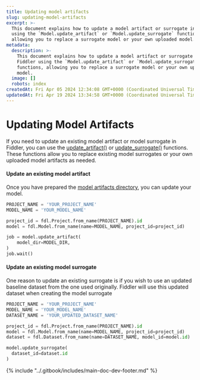 ```yaml
---
title: Updating model artifacts
slug: updating-model-artifacts
excerpt: >-
  This document explains how to update a model artifact or surrogate in Fiddler
  using the `Model.update_artifact` or `Model.update_surrogate` functions,
  allowing you to replace a surrogate model or your own uploaded model.
metadata:
  description: >-
    This document explains how to update a model artifact or surrogate in
    Fiddler using the `Model.update_artifact` or `Model.update_surrogate`
    functions, allowing you to replace a surrogate model or your own uploaded
    model.
  image: []
  robots: index
createdAt: Fri Apr 05 2024 12:34:08 GMT+0000 (Coordinated Universal Time)
updatedAt: Fri Apr 19 2024 13:34:58 GMT+0000 (Coordinated Universal Time)
---
```


# Updating Model Artifacts

If you need to update an existing model artifact or model surrogate in Fiddler, you can use the [update\_artifact()](../Python\_Client\_3-x/api-methods-30.md#update\_artifact) or [update\_surrogate()](../Python\_Client\_3-x/api-methods-30.md#update\_surrogate) functions. These functions allow you to replace existing model surrogates or your own uploaded model artifacts as needed.

#### Update an existing model artifact

Once you have prepared the [model artifacts directory](../product-guide/explainability/artifacts-and-surrogates.md), you can update your model.

```python
PROJECT_NAME = 'YOUR_PROJECT_NAME'
MODEL_NAME = 'YOUR_MODEL_NAME'

project_id = fdl.Project.from_name(PROJECT_NAME).id
model = fdl.Model.from_name(name=MODEL_NAME, project_id=project_id)

job = model.update_artifact(
    model_dir=MODEL_DIR,
)
job.wait()
```

#### Update an existing model surrogate

One reason to update an existing surrogate is if you wish to use an updated baseline dataset from the one used originally. Fiddler will use this updated dataset when creating the model surrogate

```python
PROJECT_NAME = 'YOUR_PROJECT_NAME'
MODEL_NAME = 'YOUR_MODEL_NAME'
DATASET_NAME = 'YOUR_UPDATED_DATASET_NAME'

project_id = fdl.Project.from_name(PROJECT_NAME).id
model = fdl.Model.from_name(name=MODEL_NAME, project_id=project_id)
dataset = fdl.Dataset.from_name(name=DATASET_NAME, model_id=model.id)

model.update_surrogate(
  dataset_id=dataset.id
)
```

{% include "../.gitbook/includes/main-doc-dev-footer.md" %}


